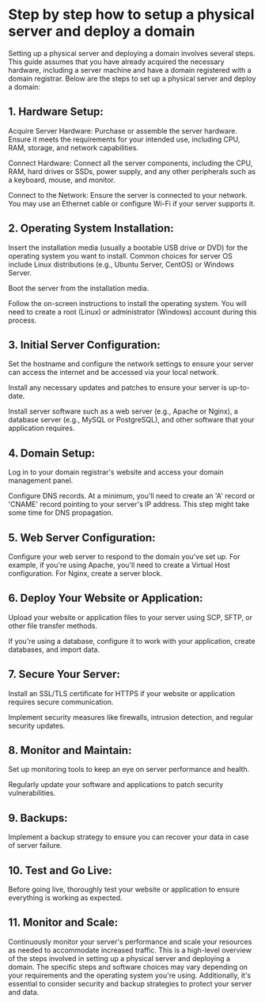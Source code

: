 # Step by step how to setup a physical server and deploy a domain

Setting up a physical server and deploying a domain involves several steps. This guide assumes that you have already acquired the necessary hardware, including a server machine and have a domain registered with a domain registrar. Below are the steps to set up a physical server and deploy a domain:

## 1. Hardware Setup:

Acquire Server Hardware: Purchase or assemble the server hardware. Ensure it meets the requirements for your intended use, including CPU, RAM, storage, and network capabilities.

Connect Hardware: Connect all the server components, including the CPU, RAM, hard drives or SSDs, power supply, and any other peripherals such as a keyboard, mouse, and monitor.

Connect to the Network: Ensure the server is connected to your network. You may use an Ethernet cable or configure Wi-Fi if your server supports it.

## 2. Operating System Installation:

Insert the installation media (usually a bootable USB drive or DVD) for the operating system you want to install. Common choices for server OS include Linux distributions (e.g., Ubuntu Server, CentOS) or Windows Server.

Boot the server from the installation media.

Follow the on-screen instructions to install the operating system. You will need to create a root (Linux) or administrator (Windows) account during this process.

## 3. Initial Server Configuration:

Set the hostname and configure the network settings to ensure your server can access the internet and be accessed via your local network.

Install any necessary updates and patches to ensure your server is up-to-date.

Install server software such as a web server (e.g., Apache or Nginx), a database server (e.g., MySQL or PostgreSQL), and other software that your application requires.

## 4. Domain Setup:

Log in to your domain registrar's website and access your domain management panel.

Configure DNS records. At a minimum, you'll need to create an 'A' record or 'CNAME' record pointing to your server's IP address. This step might take some time for DNS propagation.

## 5. Web Server Configuration:

Configure your web server to respond to the domain you've set up. For example, if you're using Apache, you'll need to create a Virtual Host configuration. For Nginx, create a server block.

## 6. Deploy Your Website or Application:

Upload your website or application files to your server using SCP, SFTP, or other file transfer methods.

If you're using a database, configure it to work with your application, create databases, and import data.

## 7. Secure Your Server:

Install an SSL/TLS certificate for HTTPS if your website or application requires secure communication.

Implement security measures like firewalls, intrusion detection, and regular security updates.

## 8. Monitor and Maintain:

Set up monitoring tools to keep an eye on server performance and health.

Regularly update your software and applications to patch security vulnerabilities.

## 9. Backups:

Implement a backup strategy to ensure you can recover your data in case of server failure.

## 10. Test and Go Live:

Before going live, thoroughly test your website or application to ensure everything is working as expected.

## 11. Monitor and Scale:

Continuously monitor your server's performance and scale your resources as needed to accommodate increased traffic.
This is a high-level overview of the steps involved in setting up a physical server and deploying a domain. The specific steps and software choices may vary depending on your requirements and the operating system you're using. Additionally, it's essential to consider security and backup strategies to protect your server and data.
